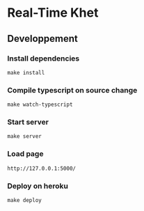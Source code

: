 # Real-Time Khet

## Developpement

### Install dependencies

`make install`

### Compile typescript on source change

`make watch-typescript`


### Start server

`make server`

### Load page

`http://127.0.0.1:5000/`

### Deploy on heroku

`make deploy`
